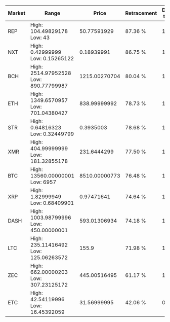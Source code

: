 | Market | Range | Price| Retracement | Doubles to 50% |
| --- | --- | --- | --- | --- |
| REP | High: 104.49829178<br />Low: 43 | 50.77591929 | 87.36 % | 1.45 |
| NXT | High: 0.42999999<br />Low: 0.15265122 | 0.18939991 | 86.75 % | 1.54 |
| BCH | High: 2514.97952528<br />Low: 890.77799987 | 1215.00270704 | 80.04 % | 1.40 |
| ETH | High: 1349.6570957<br />Low: 701.04380427 | 838.99999992 | 78.73 % | 1.22 |
| STR | High: 0.64816323<br />Low: 0.32449799 | 0.3935003 | 78.68 % | 1.24 |
| XMR | High: 404.99999999<br />Low: 181.32855178 | 231.6444299 | 77.50 % | 1.27 |
| BTC | High: 13560.00000001<br />Low: 6957 | 8510.00000773 | 76.48 % | 1.21 |
| XRP | High: 1.82999949<br />Low: 0.68409901 | 0.97471641 | 74.64 % | 1.29 |
| DASH | High: 1003.98799996<br />Low: 450.00000001 | 593.01306934 | 74.18 % | 1.23 |
| LTC | High: 235.11416492<br />Low: 125.06263572 | 155.9 | 71.98 % | 1.16 |
| ZEC | High: 662.00000203<br />Low: 307.23125172 | 445.00516495 | 61.17 % | 1.09 |
| ETC | High: 42.54119996<br />Low: 16.45392059 | 31.56999995 | 42.06 % | 0.00 |
